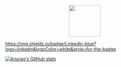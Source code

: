 <div id="header" align="center">
  <img src="https://media.giphy.com/media/M9gbBd9nbDrOTu1Mqx/giphy.gif" width="100"/>
</div>

https://img.shields.io/badge/LinkedIn-blue?logo=linkedin&logoColor=white&style=for-the-badge

[![Anurag's GitHub stats](https://github-readme-stats.vercel.app/api?username=Meyoussef)](https://github.com/anuraghazra/github-readme-stats)
